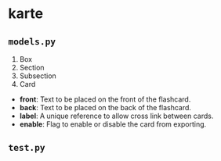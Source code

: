 # karte

## `models.py`

1. Box
2. Section
3. Subsection
4. Card
  * **front**: Text to be placed on the front of the flashcard.
  * **back**: Text to be placed on the back of the flashcard.
  * **label**: A unique reference to allow cross link between cards.
  * **enable**: Flag to enable or disable the card from exporting.

## `test.py`

